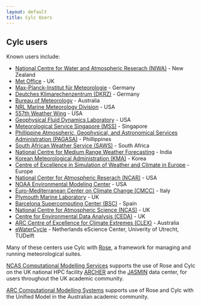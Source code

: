 ```yaml
---
layout: default
title: Cylc Users
---
```


## Cylc users

Known users include:

  * [National Centre for Water and Atmospheric Reserach
    (NIWA)](http://www.niwa.co.nz) - New Zealand
  * [Met Office](http://www.metoffice.gov.uk) - UK
  * [Max-Planck-Institut f&uuml;r
      Meteorologie](http://www.mpimet.mpg.de/mpimet-startseite/) - Germany
  * [Deutches Klimarechenzentrum (DKRZ)](https://www.dkrz.de/) - Germany
  * [Bureau of Meteorology](http://www.bom.gov.au/) - Australia
  * [NRL Marine Meteorology Division](http://www.nrlmry.navy.mil) - USA
  * [557th Weather Wing](https://www.557weatherwing.af.mil) - USA
  * [Geophysical Fluid Dynamics Laboratory](http://www.gfdl.noaa.gov/) - USA
  * [Meteorological Service Singapore (MSS)](http://www.weather.gov.sg/home/) - Singapore
  * [Phillippine Atmospheric, Geophysical, and Astronomical Services
    Administration (PAGASA)](http://bagong.pagasa.dost.gov.ph)  - Phillippines
  * [South African Weather Service (SAWS)](http://www.weathersa.co.za/) - South Africa
  * [National Centre for Medium Range Weather
      Forecasting](http://www.ncmrwf.gov.in/) - India
  * [Korean Meteorological Administration (KMA)](http://web.kma.go.kr/) - Korea
  * [Centre of Excellence in Simulation of Weather and Climate in
      Europe](https://verc.enes.org/esiwace/services/sup_cylc) - Europe
  * [National Center for Atmospheric Reserach (NCAR)](https://ncar.ucar.edu) - USA
  * [NOAA Environmental Modeling Center](https://www.emc.ncep.noaa.gov/) - USA
  * [Euro-Mediterranean Center on Climate Change (CMCC)](https://www.cmcc.it) - Italy
  * [Plymouth Marine Laboratory](https://www.pml.ac.uk/) - UK
  * [Barcelona Supercomputing Center (BSC)](https://www.bsc.es) - Spain
  * [National Centre for Atmospheric Science (NCAS)](https://www.ncas.ac.uk) - UK
  * [Centre for Environmental Data Analysis (CEDA)](http://www.ceda.ac.uk) - UK
  * [ARC Centre of Excellence for Climate Extremes (CLEX)](https://climateextremes.org.au/) - Australia
  * [eWaterCycle](forecast.ewatercycle.org) - Netherlands eScience Center, Univerity of Utrecht, TUDelft
 
Many of these centers use Cylc with [Rose](https://github.com/metomi/rose), a
framework for managing and running meteorological suites.

[NCAS Computational Modelling Services](https://www.ncas.ac.uk/en/cms) supports
the use of Rose and Cylc on the UK national HPC facility
[ARCHER](http://www.archer.ac.uk) and the [JASMIN](http://www.jasmin.ac.uk)
data center, for users throughout the UK academic community.

[ARC Computational Modelling Systems](http://climate-cms.unsw.wikispaces.net/)
supports use of Rose and Cylc with the Unified Model in the Australian academic
community.
